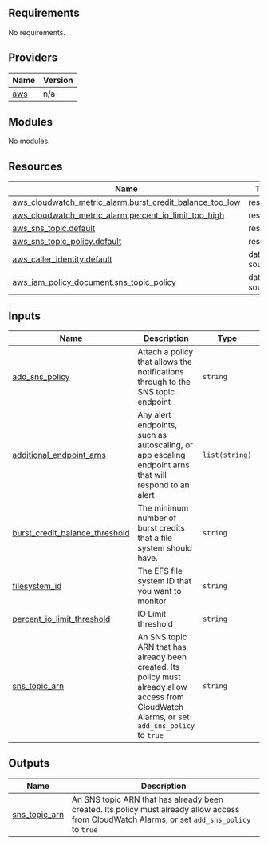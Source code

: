 <!-- markdownlint-disable -->
## Requirements

No requirements.

## Providers

| Name | Version |
|------|---------|
| <a name="provider_aws"></a> [aws](#provider\_aws) | n/a |

## Modules

No modules.

## Resources

| Name | Type |
|------|------|
| [aws_cloudwatch_metric_alarm.burst_credit_balance_too_low](https://registry.terraform.io/providers/hashicorp/aws/latest/docs/resources/cloudwatch_metric_alarm) | resource |
| [aws_cloudwatch_metric_alarm.percent_io_limit_too_high](https://registry.terraform.io/providers/hashicorp/aws/latest/docs/resources/cloudwatch_metric_alarm) | resource |
| [aws_sns_topic.default](https://registry.terraform.io/providers/hashicorp/aws/latest/docs/resources/sns_topic) | resource |
| [aws_sns_topic_policy.default](https://registry.terraform.io/providers/hashicorp/aws/latest/docs/resources/sns_topic_policy) | resource |
| [aws_caller_identity.default](https://registry.terraform.io/providers/hashicorp/aws/latest/docs/data-sources/caller_identity) | data source |
| [aws_iam_policy_document.sns_topic_policy](https://registry.terraform.io/providers/hashicorp/aws/latest/docs/data-sources/iam_policy_document) | data source |

## Inputs

| Name | Description | Type | Default | Required |
|------|-------------|------|---------|:--------:|
| <a name="input_add_sns_policy"></a> [add\_sns\_policy](#input\_add\_sns\_policy) | Attach a policy that allows the notifications through to the SNS topic endpoint | `string` | `"false"` | no |
| <a name="input_additional_endpoint_arns"></a> [additional\_endpoint\_arns](#input\_additional\_endpoint\_arns) | Any alert endpoints, such as autoscaling, or app escaling endpoint arns that will respond to an alert | `list(string)` | `[]` | no |
| <a name="input_burst_credit_balance_threshold"></a> [burst\_credit\_balance\_threshold](#input\_burst\_credit\_balance\_threshold) | The minimum number of burst credits that a file system should have. | `string` | `"192000000000"` | no |
| <a name="input_filesystem_id"></a> [filesystem\_id](#input\_filesystem\_id) | The EFS file system ID that you want to monitor | `string` | n/a | yes |
| <a name="input_percent_io_limit_threshold"></a> [percent\_io\_limit\_threshold](#input\_percent\_io\_limit\_threshold) | IO Limit threshold | `string` | `"95"` | no |
| <a name="input_sns_topic_arn"></a> [sns\_topic\_arn](#input\_sns\_topic\_arn) | An SNS topic ARN that has already been created. Its policy must already allow access from CloudWatch Alarms, or set `add_sns_policy` to `true` | `string` | `""` | no |

## Outputs

| Name | Description |
|------|-------------|
| <a name="output_sns_topic_arn"></a> [sns\_topic\_arn](#output\_sns\_topic\_arn) | An SNS topic ARN that has already been created. Its policy must already allow access from CloudWatch Alarms, or set `add_sns_policy` to `true` |
<!-- markdownlint-restore -->
